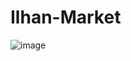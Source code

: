 # Ilhan-Market
![image](https://user-images.githubusercontent.com/79536194/186616601-f852b4e0-9e89-4e9e-bf2e-141a8f325129.png)

